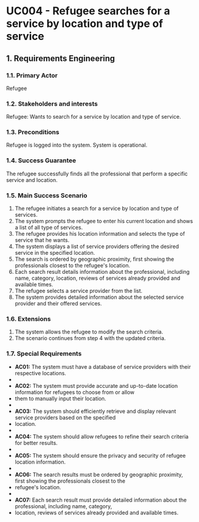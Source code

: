 # UC004 - Refugee searches for a service by location and type of service

## 1. Requirements Engineering

### 1.1. Primary Actor
Refugee

### 1.2. Stakeholders and interests
Refugee: Wants to search for a service by location and type of service. 

### 1.3. Preconditions
Refugee is logged into the system.
System is operational.

### 1.4. Success Guarantee
The refugee successfully finds all the professional that perform a specific service and location.

### 1.5. Main Success Scenario
1. The refugee initiates a search for a service by location and type of services. 
2. The system prompts the refugee to enter his current location and shows a list of all type of services. 
3. The refugee provides his location information and selects the type of service that he wants. 
4. The system displays a list of service providers offering the desired service in the specified location.
5. The search is ordered by geographic proximity, first showing the professionals closest to the refugee's location.
6. Each search result details information about the professional, including name, category, location, reviews of services already provided and available times.
7. The refugee selects a service provider from the list. 
8. The system provides detailed information about the selected service provider and their offered services.

### 1.6. Extensions
1. The system allows the refugee to modify the search criteria.
2. The scenario continues from step 4 with the updated criteria.

### 1.7. Special Requirements

* **AC01:** The system must have a database of service providers with their respective locations.
* 
* **AC02:** The system must provide accurate and up-to-date location information for refugees to choose from or allow 
* them to manually input their location.
* 
* **AC03:** The system should efficiently retrieve and display relevant service providers based on the specified 
* location.
* 
* **AC04:** The system should allow refugees to refine their search criteria for better results.
* 
* **AC05:** The system should ensure the privacy and security of refugee location information. 
* 
* **AC06:** The search results must be ordered by geographic proximity, first showing the professionals closest to the
* refugee's location. 
* 
* **AC07:** Each search result must provide detailed information about the professional, including name, category, 
* location, reviews of services already provided and available times.


